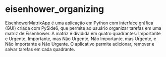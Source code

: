 # eisenhower_organizing
 EisenhowerMatrixApp é uma aplicação em Python com interface gráfica (GUI) criada com PySide6, que permite ao usuário organizar tarefas em uma matriz de Eisenhower. A matriz é dividida em quatro quadrantes: Importante e Urgente, Importante, mas Não Urgente, Não Importante, mas Urgente, e Não Importante e Não Urgente. O aplicativo permite adicionar, remover e salvar tarefas em cada quadrante.
